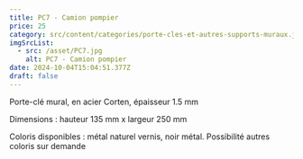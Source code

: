 ```yaml
---
title: PC7 - Camion pompier
price: 25
category: src/content/categories/porte-cles-et-autres-supports-muraux.json
imgSrcList:
  - src: /asset/PC7.jpg
    alt: PC7 - Camion pompier
date: 2024-10-04T15:04:51.377Z
draft: false
---
```


Porte-clé mural, en acier Corten, épaisseur 1.5 mm

Dimensions : hauteur 135 mm x largeur 250 mm

Coloris disponibles : métal naturel vernis, noir métal. Possibilité autres coloris sur demande

